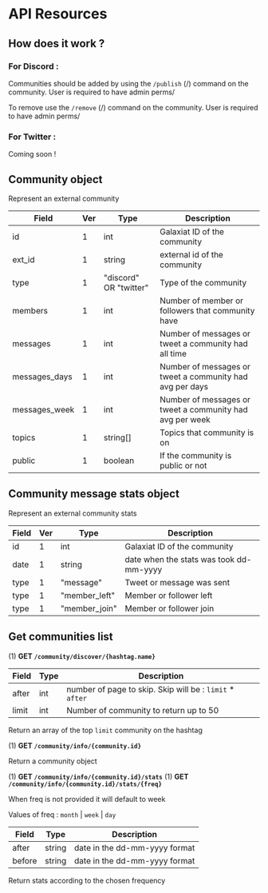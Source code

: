 # API Resources

## How does it work ? 

### For Discord : 
Communities should be added by using the `/publish` (/) command on the community. User is required to have admin perms/

To remove use the `/remove` (/) command on the community. User is required to have admin perms/


### For Twitter :
Coming soon !

## Community object

Represent an external community

| Field         | Ver | Type                   | Description                                              |
| ------------- | --- | ---------------------- | -------------------------------------------------------- |
| id            | 1   | int                    | Galaxiat ID of the community                             |
| ext_id        | 1   | string                 | external id of the community                             |
| type          | 1   | "discord" OR "twitter" | Type of the community                                    |
| members       | 1   | int                    | Number of member or followers that community have        |
| messages      | 1   | int                    | Number of messages or tweet a community had all time     |
| messages_days | 1   | int                    | Number of messages or tweet a community had avg per days |
| messages_week | 1   | int                    | Number of messages or tweet a community had avg per week |
| topics        | 1   | string[]               | Topics that community is on                              |
| public        | 1   | boolean                | If the community is public or not                        |

## Community message stats object

Represent an external community stats

| Field | Ver | Type          | Description                             |
| ----- | --- | ------------- | --------------------------------------- |
| id    | 1   | int           | Galaxiat ID of the community            |
| date  | 1   | string        | date when the stats was took dd-mm-yyyy |
| type  | 1   | "message"     | Tweet or message was sent               |
| type  | 1   | "member_left" | Member or follower left                 |
| type  | 1   | "member_join" | Member or follower join                 |

## Get communities list

(1) **GET `/community/discover/{hashtag.name}`**

| Field | Type | Description                                               |
| ----- | ---- | --------------------------------------------------------- |
| after | int  | number of page to skip. Skip will be : `limit` \* `after` |
| limit | int  | Number of community to return up to 50                    |

Return an array of the top `limit` community on the hashtag

(1) **GET `/community/info/{community.id}`**

Return a community object

(1) **GET `/community/info/{community.id}/stats`**
(1) **GET `/community/info/{community.id}/stats/{freq}`**

When freq is not provided it will default to week

Values of freq : `month` | `week` | `day`

| Field  | Type   | Description                   |
| ------ | ------ | ----------------------------- |
| after  | string | date in the dd-mm-yyyy format |
| before | string | date in the dd-mm-yyyy format |

Return stats according to the chosen frequency 
